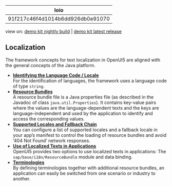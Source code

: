 <!-- loio91f217c46f4d1014b6dd926db0e91070 -->

| loio |
| -----|
| 91f217c46f4d1014b6dd926db0e91070 |

<div id="loio">

view on: [demo kit nightly build](https://openui5nightly.hana.ondemand.com/#/topic/91f217c46f4d1014b6dd926db0e91070) | [demo kit latest release](https://openui5.hana.ondemand.com/#/topic/91f217c46f4d1014b6dd926db0e91070)</div>

## Localization

The framework concepts for text localization in OpenUI5 are aligned with the general concepts of the Java platform.

-   **[Identifying the Language Code / Locale](Identifying_the_Language_Code_Locale_91f21f1.md "For the identification of languages, the framework uses a language code of type
			string.")**  
For the identification of languages, the framework uses a language code of type `string`.
-   **[Resource Bundles](Resource_Bundles_91f225c.md "A resource bundle file is a Java properties file (as described in the Javadoc of
		class java.util.Properties). It contains key-value pairs where the values
		are the language-dependent texts and the keys are language-independent and used by the
		application to identify and access the corresponding values.")**  
A resource bundle file is a Java properties file \(as described in the Javadoc of class `java.util.Properties`\). It contains key-value pairs where the values are the language-dependent texts and the keys are language-independent and used by the application to identify and access the corresponding values.
-   **[Supported Locales and Fallback Chain](Supported_Locales_and_Fallback_Chain_ec753bc.md "You can configure a list of supported locales and a fallback locale in your app’s manifest to control the loading of resource bundles and
		avoid ‘404 Not Found’ network responses. ")**  
You can configure a list of supported locales and a fallback locale in your app’s manifest to control the loading of resource bundles and avoid ‘404 Not Found’ network responses.
-   **[Use of Localized Texts in Applications](Use_of_Localized_Texts_in_Applications_91f3859.md "OpenUI5 provides two
		options to use localized texts in applications: The
			sap/base/i18n/ResourceBundle module and data binding.")**  
OpenUI5 provides two options to use localized texts in applications: The `sap/base/i18n/ResourceBundle` module and data binding.
-   **[Terminologies](Terminologies_eba8d25.md "By defining terminologies together with additional resource bundles, an application can easily be switched from one scenario or industry
		to another. ")**  
By defining terminologies together with additional resource bundles, an application can easily be switched from one scenario or industry to another.

